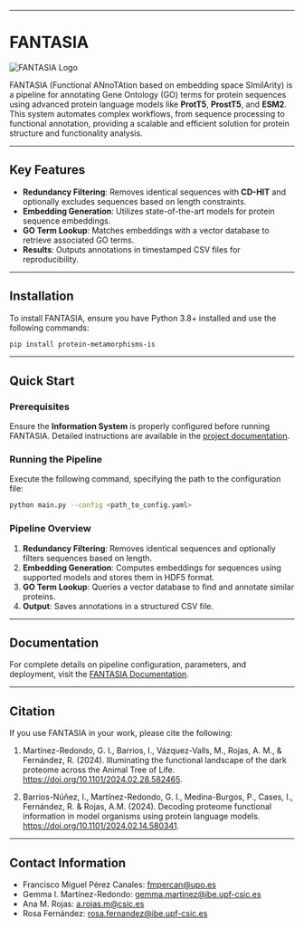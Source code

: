 
---

# FANTASIA

![FANTASIA Logo](img/FANTASIA_logo.png)

FANTASIA (Functional ANnoTAtion based on embedding space SImilArity) is a pipeline for annotating Gene Ontology (GO) terms for protein sequences using advanced protein language models like **ProtT5**, **ProstT5**, and **ESM2**. This system automates complex workflows, from sequence processing to functional annotation, providing a scalable and efficient solution for protein structure and functionality analysis.

---

## Key Features

- **Redundancy Filtering**: Removes identical sequences with **CD-HIT** and optionally excludes sequences based on length constraints.
- **Embedding Generation**: Utilizes state-of-the-art models for protein sequence embeddings.
- **GO Term Lookup**: Matches embeddings with a vector database to retrieve associated GO terms.
- **Results**: Outputs annotations in timestamped CSV files for reproducibility.

---

## Installation

To install FANTASIA, ensure you have Python 3.8+ installed and use the following commands:

```bash
pip install protein-metamorphisms-is
```

---

## Quick Start

### Prerequisites

Ensure the **Information System** is properly configured before running FANTASIA. Detailed instructions are available in the [project documentation](../../../README.md).

### Running the Pipeline

Execute the following command, specifying the path to the configuration file:

```bash
python main.py --config <path_to_config.yaml>
```

### Pipeline Overview

1. **Redundancy Filtering**: Removes identical sequences and optionally filters sequences based on length.
2. **Embedding Generation**: Computes embeddings for sequences using supported models and stores them in HDF5 format.
3. **GO Term Lookup**: Queries a vector database to find and annotate similar proteins.
4. **Output**: Saves annotations in a structured CSV file.

---

## Documentation

For complete details on pipeline configuration, parameters, and deployment, visit the [FANTASIA Documentation](https://protein-metamorphisms-is.readthedocs.io/en/latest/pipelines/fantasia.html).

---

## Citation

If you use FANTASIA in your work, please cite the following:

1. Martínez-Redondo, G. I., Barrios, I., Vázquez-Valls, M., Rojas, A. M., & Fernández, R. (2024). Illuminating the functional landscape of the dark proteome across the Animal Tree of Life.  
   https://doi.org/10.1101/2024.02.28.582465.

2. Barrios-Núñez, I., Martínez-Redondo, G. I., Medina-Burgos, P., Cases, I., Fernández, R. & Rojas, A.M. (2024). Decoding proteome functional information in model organisms using protein language models.  
   https://doi.org/10.1101/2024.02.14.580341.

---

## Contact Information

- Francisco Miguel Pérez Canales: fmpercan@upo.es  
- Gemma I. Martínez-Redondo: gemma.martinez@ibe.upf-csic.es  
- Ana M. Rojas: a.rojas.m@csic.es  
- Rosa Fernández: rosa.fernandez@ibe.upf-csic.es  

